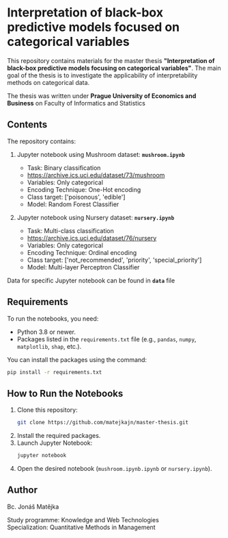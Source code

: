 # Interpretation of black-box predictive models focused on categorical variables

This repository contains materials for the master thesis **"Interpretation of black-box predictive models focusing on categorical variables"**. 
The main goal of the thesis is to investigate the applicability of interpretability methods on categorical data.

The thesis was written under **Prague University of Economics and Business** on Faculty of Informatics and Statistics

## Contents

The repository contains:
1. Jupyter notebook using Mushroom dataset: **`mushroom.ipynb`**
    - Task: Binary classification
    - https://archive.ics.uci.edu/dataset/73/mushroom
    - Variables: Only categorical
    - Encoding Technique: One-Hot encoding
    - Class target: ['poisonous', 'edible']
    - Model: Random Forest Classifier
   
3. Jupyter notebook using Nursery dataset: **`nursery.ipynb`**
    - Task: Multi-class classification
    - https://archive.ics.uci.edu/dataset/76/nursery
    - Variables: Only categorical
    - Encoding Technique: Ordinal encoding
    - Class target: ['not_recommended', 'priority', 'special_priority']
    - Model: Multi-layer Perceptron Classifier
   
Data for specific Jupyter notebook can be found in **`data`** file

## Requirements

To run the notebooks, you need:
- Python 3.8 or newer.
- Packages listed in the `requirements.txt` file (e.g., `pandas`, `numpy`, `matplotlib`, `shap`, etc.).

You can install the packages using the command:
```bash
pip install -r requirements.txt
```

## How to Run the Notebooks

1. Clone this repository:
   ```bash
   git clone https://github.com/matejkajn/master-thesis.git
   ```
2. Install the required packages.
3. Launch Jupyter Notebook:
   ```bash
   jupyter notebook
   ```
4. Open the desired notebook (`mushroom.ipynb.ipynb` or `nursery.ipynb`).

## Author

Bc. Jonáš Matějka<br />

Study programme: Knowledge and Web Technologies<br />
Specialization: Quantitative Methods in Management<br />


